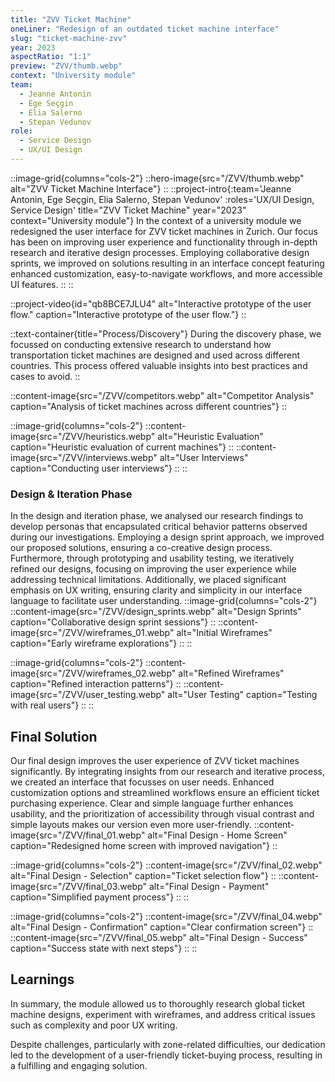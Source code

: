 ```yaml
---
title: "ZVV Ticket Machine"
oneLiner: "Redesign of an outdated ticket machine interface"
slug: "ticket-machine-zvv"
year: 2023
aspectRatio: "1:1"
preview: "ZVV/thumb.webp"
context: "University module"
team:
  - Jeanne Antonin
  - Ege Seçgin
  - Elia Salerno
  - Stepan Vedunov
role:
  - Service Design
  - UX/UI Design
---
```


<!-- ::hero-image{src="/ZVV/thumb.webp" alt="ZVV Ticket Machine Interface"}
:: -->

::image-grid{columns="cols-2"}
::hero-image{src="/ZVV/thumb.webp" alt="ZVV Ticket Machine Interface"}
::
::project-intro{:team='Jeanne Antonin, Ege Seçgin, Elia Salerno, Stepan Vedunov' :roles='UX/UI Design, Service Design' title="ZVV Ticket Machine" year="2023" context="University module"}
In the context of a university module we redesigned the user interface for ZVV ticket machines in Zurich. Our focus has been on improving user experience and functionality through in-depth research and iterative design processes. Employing collaborative design sprints, we improved on solutions resulting in an interface concept featuring enhanced customization, easy-to-navigate workflows, and more accessible UI features.
::
::

::project-video{id="qb8BCE7JLU4" alt="Interactive prototype of the user flow." caption="Interactive prototype of the user flow."}
::

::text-container{title="Process/Discovery"}
During the discovery phase, we focussed on conducting extensive research to understand how transportation ticket machines are designed and used across different countries. This process offered valuable insights into best practices and cases to avoid.
::

::content-image{src="/ZVV/competitors.webp" alt="Competitor Analysis" caption="Analysis of ticket machines across different countries"}
::

::image-grid{columns="cols-2"}
::content-image{src="/ZVV/heuristics.webp" alt="Heuristic Evaluation" caption="Heuristic evaluation of current machines"}
::
::content-image{src="/ZVV/interviews.webp" alt="User Interviews" caption="Conducting user interviews"}
::
::

### Design & Iteration Phase

In the design and iteration phase, we analysed our research findings to develop personas that encapsulated critical behavior patterns observed during our investigations. Employing a design sprint approach, we improved our proposed solutions, ensuring a co-creative design process. Furthermore, through prototyping and usability testing, we iteratively refined our designs, focusing on improving the user experience while addressing technical limitations. Additionally, we placed significant emphasis on UX writing, ensuring clarity and simplicity in our interface language to facilitate user understanding.
::image-grid{columns="cols-2"}
::content-image{src="/ZVV/design_sprints.webp" alt="Design Sprints" caption="Collaborative design sprint sessions"}
::
::content-image{src="/ZVV/wireframes_01.webp" alt="Initial Wireframes" caption="Early wireframe explorations"}
::
::

::image-grid{columns="cols-2"}
::content-image{src="/ZVV/wireframes_02.webp" alt="Refined Wireframes" caption="Refined interaction patterns"}
::
::content-image{src="/ZVV/user_testing.webp" alt="User Testing" caption="Testing with real users"}
::
::

## Final Solution

Our final design improves the user experience of ZVV ticket machines significantly. By integrating insights from our research and iterative process, we created an interface that focusses on user needs. Enhanced customization options and streamlined workflows ensure an efficient ticket purchasing experience. Clear and simple language further enhances usability, and the prioritization of accessibility through visual contrast and simple layouts makes our version even more user-friendly.
::content-image{src="/ZVV/final_01.webp" alt="Final Design - Home Screen" caption="Redesigned home screen with improved navigation"}
::

::image-grid{columns="cols-2"}
::content-image{src="/ZVV/final_02.webp" alt="Final Design - Selection" caption="Ticket selection flow"}
::
::content-image{src="/ZVV/final_03.webp" alt="Final Design - Payment" caption="Simplified payment process"}
::
::

::image-grid{columns="cols-2"}
::content-image{src="/ZVV/final_04.webp" alt="Final Design - Confirmation" caption="Clear confirmation screen"}
::
::content-image{src="/ZVV/final_05.webp" alt="Final Design - Success" caption="Success state with next steps"}
::
::

## Learnings

In summary, the module allowed us to thoroughly research global ticket machine designs, experiment with wireframes, and address critical issues such as complexity and poor UX writing.

Despite challenges, particularly with zone-related difficulties, our dedication led to the development of a user-friendly ticket-buying process, resulting in a fulfilling and engaging solution.
